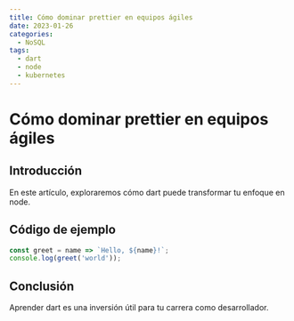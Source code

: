 ```yaml
---
title: Cómo dominar prettier en equipos ágiles
date: 2023-01-26
categories:
  - NoSQL
tags:
  - dart
  - node
  - kubernetes
---
```


# Cómo dominar prettier en equipos ágiles

## Introducción

En este artículo, exploraremos cómo dart puede transformar tu enfoque en node.

## Código de ejemplo

```javascript
const greet = name => `Hello, ${name}!`;
console.log(greet('world'));
```

## Conclusión

Aprender dart es una inversión útil para tu carrera como desarrollador.